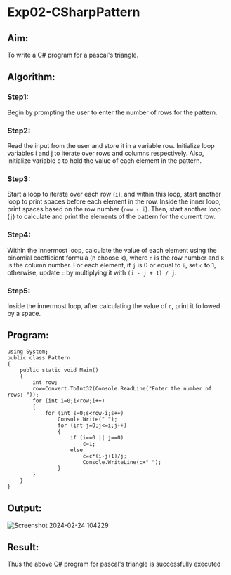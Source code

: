 # Exp02-CSharpPattern

## Aim:
To write a C# program for a pascal's triangle. 
## Algorithm:

### Step1:
Begin by prompting the user to enter the number of rows for the pattern.

### Step2:
Read the input from the user and store it in a variable row. Initialize loop variables i and j to iterate over rows and columns respectively. Also, initialize variable c to hold the value of each element in the pattern.

### Step3:
Start a loop to iterate over each row (`i`), and within this loop, start another loop to print spaces before each element in the row. Inside the inner loop, print spaces based on the row number (`row - i`). Then, start another loop (`j`) to calculate and print the elements of the pattern for the current row.


### Step4:
Within the innermost loop, calculate the value of each element using the binomial coefficient formula (n choose k), where `n` is the row number and `k` is the column number. For each element, if `j` is 0 or equal to `i`, set `c` to 1, otherwise, update `c` by multiplying it with `(i - j + 1) / j`.

### Step5:
Inside the innermost loop, after calculating the value of `c`, print it followed by a space.

## Program:
```
using System;
public class Pattern
{
    public static void Main()
    {
        int row;
        row=Convert.ToInt32(Console.ReadLine("Enter the number of rows: "));
        for (int i=0;i<row;i++)
        {
            for (int s=0;s<row-i;s++)
                Console.Write(" ");
                for (int j=0;j<=i;j++)
                {
                    if (i==0 || j==0)
                        c=1;
                    else
                        c=c*(i-j+1)/j;
                        Console.WriteLine(c+" ");
                }
        }
    }
}
```
## Output:
![Screenshot 2024-02-24 104229](https://github.com/naveen-m0804/Exp02-CSharpPattern/assets/117974950/8bdfba05-7abb-43d9-a1e7-a98bd06ccfea)


## Result:
Thus the above C# program for pascal's triangle is successfully executed
